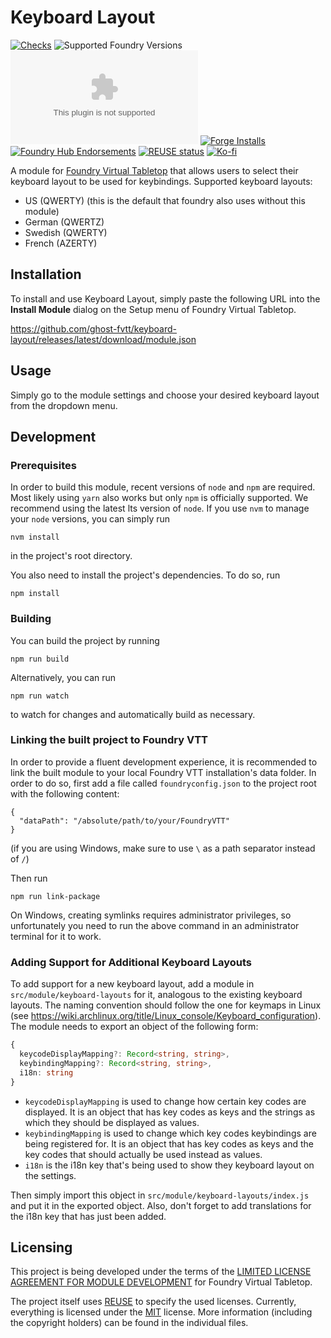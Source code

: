 <!--
SPDX-FileCopyrightText: 2021 Johannes Loher

SPDX-License-Identifier: MIT
-->

# Keyboard Layout

[![Checks](https://github.com/ghost-fvtt/keyboard-layout/workflows/Checks/badge.svg)](https://github.com/ghost-fvtt/keyboard-layout/actions)
![Supported Foundry Versions](https://img.shields.io/endpoint?url=https://foundryshields.com/version?url=https://raw.githubusercontent.com/ghost-fvtt/keyboard-layout/master/src/module.json)
![Latest Release Download Count](https://img.shields.io/github/downloads/ghost-fvtt/keyboard-layout/latest/module.zip)
[![Forge Installs](https://img.shields.io/badge/dynamic/json?label=Forge%20Installs&query=package.installs&suffix=%25&url=https%3A%2F%2Fforge-vtt.com%2Fapi%2Fbazaar%2Fpackage%2Fkeyboard-layout&colorB=4aa94a)](https://forge-vtt.com/bazaar#package=keyboard-layout)
[![Foundry Hub Endorsements](https://img.shields.io/endpoint?logoColor=white&url=https%3A%2F%2Fwww.foundryvtt-hub.com%2Fwp-json%2Fhubapi%2Fv1%2Fpackage%2Fkeyboard-layout%2Fshield%2Fendorsements)](https://www.foundryvtt-hub.com/package/keyboard-layout/)
[![REUSE status](https://api.reuse.software/badge/github.com/ghost-fvtt/keyboard-layout)](https://api.reuse.software/info/github.com/ghost-fvtt/keyboard-layout)
[![Ko-fi](https://img.shields.io/badge/Ko--fi-ghostfvtt-00B9FE?logo=kofi)](https://ko-fi.com/ghostfvtt)

A module for [Foundry Virtual Tabletop] that allows users to select their
keyboard layout to be used for keybindings. Supported keyboard layouts:

* US (QWERTY) (this is the default that foundry also uses without this module)
* German (QWERTZ)
* Swedish (QWERTY)
* French (AZERTY)

## Installation

To install and use Keyboard Layout, simply paste the following URL into the
**Install Module** dialog on the Setup menu of Foundry Virtual Tabletop.

https://github.com/ghost-fvtt/keyboard-layout/releases/latest/download/module.json

## Usage

Simply go to the module settings and choose your desired keyboard layout from
the dropdown menu.

## Development

### Prerequisites

In order to build this module, recent versions of `node` and `npm` are
required. Most likely using `yarn` also works but only `npm` is officially
supported. We recommend using the latest lts version of `node`. If you use `nvm`
to manage your `node` versions, you can simply run

```
nvm install
```

in the project's root directory.

You also need to install the project's dependencies. To do so, run

```
npm install
```

### Building

You can build the project by running

```
npm run build
```

Alternatively, you can run

```
npm run watch
```

to watch for changes and automatically build as necessary.

### Linking the built project to Foundry VTT

In order to provide a fluent development experience, it is recommended to link
the built module to your local Foundry VTT installation's data folder. In
order to do so, first add a file called `foundryconfig.json` to the project root
with the following content:

```
{
  "dataPath": "/absolute/path/to/your/FoundryVTT"
}
```

(if you are using Windows, make sure to use `\` as a path separator instead of
`/`)

Then run

```
npm run link-package
```

On Windows, creating symlinks requires administrator privileges, so
unfortunately you need to run the above command in an administrator terminal for
it to work.

### Adding Support for Additional Keyboard Layouts

To add support for a new keyboard layout, add a module in
`src/module/keyboard-layouts` for it, analogous to the existing keyboard
layouts. The naming convention should follow the one for keymaps in Linux
(see https://wiki.archlinux.org/title/Linux_console/Keyboard_configuration).
The module needs to export an object of the following form:

```ts
{
  keycodeDisplayMapping?: Record<string, string>,
  keybindingMapping?: Record<string, string>,
  i18n: string
}
```

* `keycodeDisplayMapping` is used to change how certain key codes are
  displayed. It is an object that has key codes as keys and the strings as which
  they should be displayed as values.
* `keybindingMapping` is used to change which key codes keybindings are being
  registered for. It is an object that has key codes as keys and the key codes
  that should actually be used instead as values.
* `i18n` is the i18n key that's being used to show they keyboard layout on the
  settings.

Then simply import this object in `src/module/keyboard-layouts/index.js` and put
it in the exported object. Also, don't forget to add translations for the i18n
key that has just been added.

## Licensing

This project is being developed under the terms of the
[LIMITED LICENSE AGREEMENT FOR MODULE DEVELOPMENT] for Foundry Virtual Tabletop.

The project itself uses [REUSE] to specify the used licenses. Currently,
everything is licensed under the [MIT] license. More information
(including the copyright holders) can be found in the individual files.

[Foundry Virtual Tabletop]: https://foundryvtt.com/
[LIMITED LICENSE AGREEMENT FOR MODULE DEVELOPMENT]: https://foundryvtt.com/article/license/
[REUSE]: https://reuse.software/
[MIT]: LICENSES/MIT.txt
